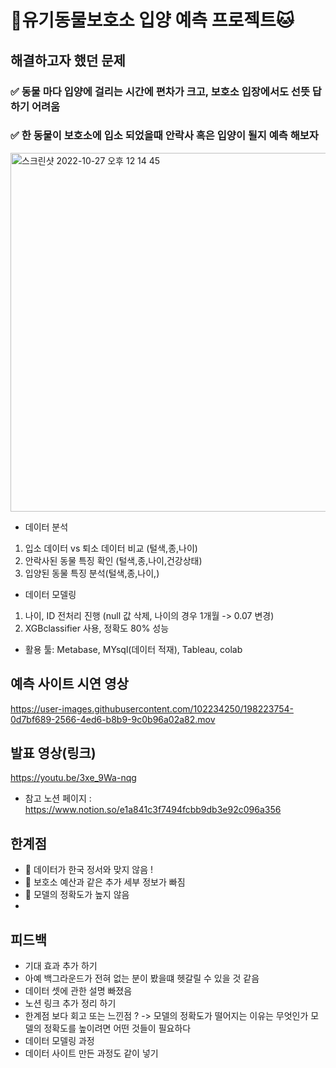 # 🐶유기동물보호소 입양 예측 프로젝트🐱
## 해결하고자 했던 문제 
### ✅ 동물 마다 입양에 걸리는 시간에 편차가 크고, 보호소 입장에서도 선뜻 답하기 어려움
### ✅ 한 동물이 보호소에 입소 되었을때 안락사 혹은 입양이 될지 예측 해보자

 <img width="574" alt="스크린샷 2022-10-27 오후 12 14 45" src="https://user-images.githubusercontent.com/102234250/198182575-6f7a5fa0-40d6-4f7b-9670-901252ad92a0.png">

- 데이터 분석
 1. 입소 데이터 vs 퇴소 데이터 비교 (털색,종,나이)
 2. 안락사된 동물 특징 확인 (털색,종,나이,건강상태)
 3. 입양된 동물 특징 분석(털색,종,나이,)

- 데이터 모델링
 1. 나이, ID 전처리 진행 (null 값 삭제, 나이의 경우 1개월 -> 0.07 변경)
 2. XGBclassifier 사용, 정확도 80% 성능
 
- 활용 툴: Metabase, MYsql(데이터 적재), Tableau, colab




## 예측 사이트 시연 영상

https://user-images.githubusercontent.com/102234250/198223754-0d7bf689-2566-4ed6-b8b9-9c0b96a02a82.mov


## 발표 영상(링크)

https://youtu.be/3xe_9Wa-nqg

+ 참고 노션 페이지 : https://www.notion.so/e1a841c3f7494fcbb9db3e92c096a356

## 한계점

- 🥲 데이터가 한국 정서와 맞지 않음 !
- 🥲 보호소 예산과 같은 추가 세부 정보가 빠짐 
- 🥲 모델의 정확도가 높지 않음
-

## 피드백
- 기대 효과 추가 하기 
- 아예 백그라운드가 전혀 없는 분이 봤을떄 헷갈릴 수 있을 것 같음
-  데이터 셋에 관한 설명 빠졌음
- 노션 링크 추가 정리 하기 
- 한계점 보다 회고 또는 느낀점 ? ->  모델의 정확도가 떨어지는 이유는 무엇인가 모델의 정확도를 높이려면 어떤 것들이 필요하다
- 데이터 모델링 과정
- 데이터 사이트 만든 과정도 같이 넣기 


